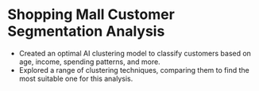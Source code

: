# Shopping Mall Customer Segmentation Analysis
- Created an optimal AI clustering model to classify customers based on age, income, spending patterns, and more.
- Explored a range of clustering techniques, comparing them to find the most suitable one for this analysis. 
